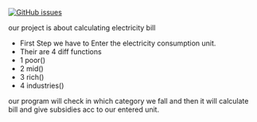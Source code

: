 [![GitHub issues](https://img.shields.io/github/issues/mehra1111/bill-calculator)](https://github.com/mehra1111/bill-calculator/issues)

our project is about calculating electricity bill

- First Step we have to Enter the electricity consumption unit.
- Their are 4 diff functions 
- 1 poor()
- 2 mid()
- 3 rich()
- 4 industries()

our program will check in which category we fall and then it will calculate bill and give subsidies acc to our entered unit.
